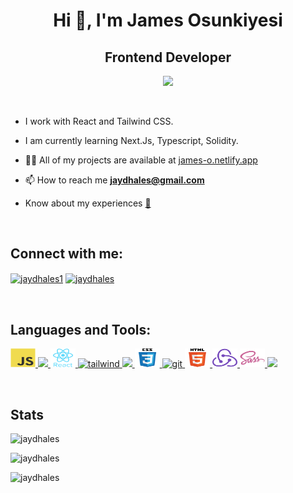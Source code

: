 <h1 align="center">Hi 👋, I'm James Osunkiyesi</h1>

<h2 align="center">Frontend Developer</h2>
<p align="center"><img src="https://profile-counter.glitch.me/jaydhales/count.svg" height="25" /></p>

<br/>

- I work with React and Tailwind CSS.

- I am currently learning Next.Js, Typescript, Solidity.

- 👨‍💻 All of my projects are available at [james-o.netlify.app](https://james-o.netlify.app)

- 📫 How to reach me **jaydhales@gmail.com**

- Know about my experiences [📄](https://drive.google.com/file/d/1nE-wE9TxMBdnN8KWJ0b8oWHlTLXlOuZd/view?usp=sharing)

<br/>
<h2 align="left">Connect with me:</h2>
<p align="left" >
<a href="https://twitter.com/jaydhales1" target="blank"><img align="center" src="https://raw.githubusercontent.com/rahuldkjain/github-profile-readme-generator/master/src/images/icons/Social/twitter.svg" alt="jaydhales1" height="30" width="40" /></a>
<a href="https://linkedin.com/in/jaydhales" target="blank"><img align="center" src="https://raw.githubusercontent.com/rahuldkjain/github-profile-readme-generator/master/src/images/icons/Social/linked-in-alt.svg" alt="jaydhales" height="30" width="40" /></a>
</p>

<br/>

<h2 align="left">Languages and Tools:</h2>
<p align="left">
<a href="https://developer.mozilla.org/en-US/docs/Web/JavaScript" target="_blank" rel="noreferrer"> <img src="https://raw.githubusercontent.com/devicons/devicon/master/icons/javascript/javascript-original.svg" alt="javascript" width="40" height="30"/> </a>
<a href="https://www.w3schools.com/css/" target="_blank" rel="noreferrer"> <img src="https://raw.githubusercontent.com/danielcranney/readme-generator/main/public/icons/skills/typescript-colored.svg" height="30" /> </a>
<a href="https://reactjs.org/" target="_blank" rel="noreferrer"> <img src="https://raw.githubusercontent.com/devicons/devicon/master/icons/react/react-original-wordmark.svg" alt="react" width="40" height="30"/> </a>
<a href="https://tailwindcss.com/" target="_blank" rel="noreferrer"> <img src="https://www.vectorlogo.zone/logos/tailwindcss/tailwindcss-icon.svg" alt="tailwind" width="40" height="30"/> </a> 
<a href="https://www.w3schools.com/css/" target="_blank" rel="noreferrer"> <img src="https://raw.githubusercontent.com/danielcranney/readme-generator/main/public/icons/skills/nextjs-colored.svg" height="30" /> </a>
<a href="https://www.w3schools.com/css/" target="_blank" rel="noreferrer"> <img src="https://raw.githubusercontent.com/devicons/devicon/master/icons/css3/css3-original-wordmark.svg" alt="css3" width="40" height="30"/> </a>
<a href="https://git-scm.com/" target="_blank" rel="noreferrer"> <img src="https://www.vectorlogo.zone/logos/git-scm/git-scm-icon.svg" alt="git" width="40" height="30"/> </a>
<a href="https://www.w3.org/html/" target="_blank" rel="noreferrer"> <img src="https://raw.githubusercontent.com/devicons/devicon/master/icons/html5/html5-original-wordmark.svg" alt="html5" width="40" height="30"/> </a>
<a href="https://redux.js.org" target="_blank" rel="noreferrer"> <img src="https://raw.githubusercontent.com/devicons/devicon/master/icons/redux/redux-original.svg" alt="redux" width="40" height="30"/> </a> 
<a href="https://sass-lang.com" target="_blank" rel="noreferrer"> <img src="https://raw.githubusercontent.com/devicons/devicon/master/icons/sass/sass-original.svg" alt="sass" width="40" height="30"/> </a>
<a href="https://www.w3schools.com/css/" target="_blank" rel="noreferrer"> <img src="https://res.cloudinary.com/practicaldev/image/fetch/s--uJjgTz8I--/c_limit%2Cf_auto%2Cfl_progressive%2Cq_auto%2Cw_880/https://dev-to-uploads.s3.amazonaws.com/uploads/articles/8k73hi03ck8mnm830xpu.png" height="30" /> </a>

</p>

<br/>

<h2 align="left">Stats</h2>
<p><img src="https://github-readme-stats.vercel.app/api/top-langs?username=jaydhales&show_icons=true&locale=en&layout=compact" alt="jaydhales" /></p>

<p><img src="https://github-readme-stats.vercel.app/api?username=jaydhales&show_icons=true&locale=en" alt="jaydhales" /></p>

<p><img src="https://github-readme-streak-stats.herokuapp.com/?user=jaydhales&" alt="jaydhales" /></p>
